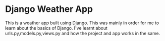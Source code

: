# Django Weather App
This is a weather app built using Django. This was mainly in order for me to learn about the basics of Django.
I've learnt about urls.py,models.py,views.py and how the project and app works in the same.
